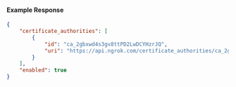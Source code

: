 <!-- Code generated for API Clients. DO NOT EDIT. -->

#### Example Response

```json
{
	"certificate_authorities": [
		{
			"id": "ca_2gbxwd4s3gv8ttPD2LwDCYHzrJQ",
			"uri": "https://api.ngrok.com/certificate_authorities/ca_2gbxwd4s3gv8ttPD2LwDCYHzrJQ"
		}
	],
	"enabled": true
}
```
